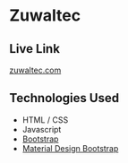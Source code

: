 # Zuwaltec

## Live Link
[zuwaltec.com](http://www.zuwaltec.com)

## Technologies Used
+ HTML / CSS
+ Javascript
+ [Bootstrap](https://getbootstrap.com/)
+ [Material Design Bootstrap](https://mdbootstrap.com/)
 
